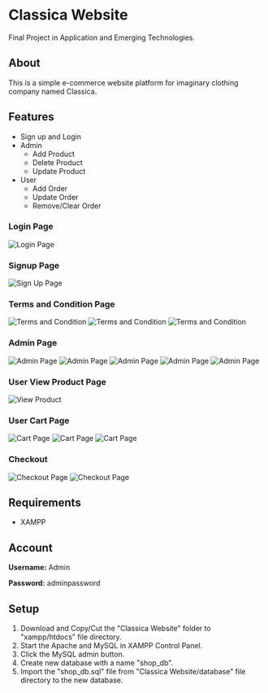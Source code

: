 # Classica Website

Final Project in Application and Emerging Technologies.

## About
This is a simple e-commerce website platform for imaginary clothing company named Classica.

## Features
- Sign up and Login
- Admin
  - Add Product
  - Delete Product
  - Update Product
- User
  - Add Order
  - Update Order
  - Remove/Clear Order

### Login Page
![Login Page](uploaded_img/Login.png)

### Signup Page
![Sign Up Page](uploaded_img/Signup.png)

### Terms and Condition Page
![Terms and Condition](uploaded_img/termsAndConditions.png)
![Terms and Condition](uploaded_img/termsAndCondition2.png)
![Terms and Condition](uploaded_img/termsAndCondition3.png)

### Admin Page
![Admin Page](uploaded_img/Admin.png)
![Admin Page](uploaded_img/Admin2.png)
![Admin Page](uploaded_img/Admin3.png)
![Admin Page](uploaded_img/Admin4.png)
![Admin Page](uploaded_img/Admin_Update.png)

### User View Product Page
![View Product](uploaded_img/UserViewProduct.png)

### User Cart Page
![Cart Page](uploaded_img/UserCart.png)
![Cart Page](uploaded_img/UserCart2.png)
![Cart Page](uploaded_img/UserCart3.png)

### Checkout
![Checkout Page](uploaded_img/Checkout.png)
![Checkout Page](uploaded_img/Checkout2.png)

## Requirements

- XAMPP

## Account
**Username:** Admin 

**Password:** adminpassword

## Setup
1. Download and Copy/Cut the "Classica Website" folder to "xampp/htdocs" file directory.
2. Start the Apache and MySQL in XAMPP Control Panel.
3. Click the MySQL admin button.
4. Create new database with a name "shop_db".
5. Import the "shop_db.sql" file from "Classica Website/database" file directory to the new database.
